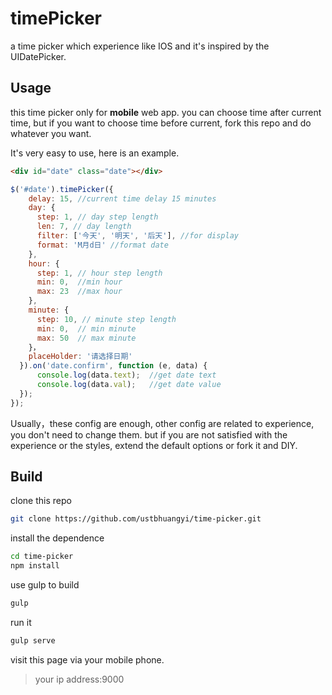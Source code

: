 # timePicker
a time picker which experience like IOS and it's inspired by the UIDatePicker.

## Usage ##

this time picker only for **mobile** web app. 
you can choose time after current time,  but if you want to choose time before current,  fork this repo and do whatever you want.

 It's very easy to use, here is an example.

```html
<div id="date" class="date"></div>
```
```javascript
$('#date').timePicker({
    delay: 15, //current time delay 15 minutes
    day: { 
      step: 1, // day step length
      len: 7, // day length
      filter: ['今天', '明天', '后天'], //for display 
      format: 'M月d日' //format date
    },
    hour: { 
      step: 1, // hour step length
      min: 0,  //min hour
      max: 23  //max hour
    },
    minute: {
      step: 10, // minute step length
      min: 0,  // min minute
      max: 50  // max minute
    }，
    placeHolder: '请选择日期'
  }).on('date.confirm', function (e, data) {
      console.log(data.text);  //get date text
      console.log(data.val);   //get date value
  });
});
```
Usually，these config are enough,  other config are related to experience, you don't need to change them.  but if you are not satisfied with the experience or the styles, extend the default options or fork it and DIY.

## Build ##

clone this repo
```bash
git clone https://github.com/ustbhuangyi/time-picker.git
```
install the dependence
```bash
cd time-picker
npm install
```
use gulp to build
```bash
gulp
```
run it 
```bash
gulp serve
```
visit this page via your mobile phone.

> your ip address:9000